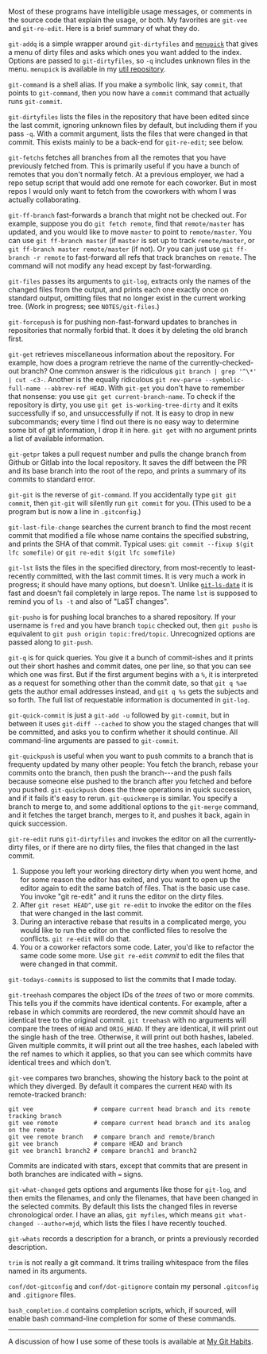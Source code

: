 Most of these programs have intelligible usage messages, or comments
in the source code that explain the usage, or both. My favorites are
`git-vee` and `git-re-edit`. Here is a brief summary of what they do.

`git-addq` is a simple wrapper around `git-dirtyfiles` and
[`menupick`](https://github.com/mjdominus/util/blob/master/bin/menupick)
that gives a menu of dirty files and asks which ones you want added to
the index. Options are passed to `git-dirtyfiles`, so `-q` includes
unknown files in the menu. `menupick` is available in my [util
repository](https://github.com/mjdominus/util).

`git-command` is a shell alias. If you make a symbolic link, say
`commit`, that points to `git-command`, then you now have a `commit`
command that actually runs `git-commit`.

`git-dirtyfiles` lists the files in the repository that have been
edited since the last commit, ignoring unknown files by default, but
including them if you pass `-q`. With a commit argument, lists the
files that were changed in that commit. This exists mainly to be a
back-end for `git-re-edit`; see below.

`git-fetchs` fetches all branches from all the remotes that you have
previously fetched from. This is primarily useful if you have a bunch
of remotes that you don't normally fetch. At a previous employer, we
had a repo setup script that would add one remote for each coworker.
But in most repos I would only want to fetch from the coworkers with
whom I was actually collaborating.

`git-ff-branch` fast-forwards a branch that might not be checked out.
For example, suppose you do `git fetch remote`, find that
`remote/master` has updated, and you would like to move `master` to
point to `remote/master`. You can use `git ff-branch master` (if
`master` is set up to track `remote/master`, or `git ff-branch master remote/master` (if not). Or you can just use `git ff-branch -r remote` to fast-forward all refs that track branches on `remote`. The
command will not modify any head except by fast-forwarding.

`git-files` passes its arguments to `git-log`, extracts only the names
of the changed files from the output, and prints each one exactly once
on standard output, omitting files that no longer exist in the current
working tree. (Work in progress; see `NOTES/git-files`.)

`git-forcepush` is for pushing non-fast-forward updates to branches in
repositories that normally forbid that. It does it by deleting the
old branch first.

`git-get` retrieves miscellaneous information about the repository.
For example, how does a program retrieve the name of the
currently-checked-out branch? One common answer is the ridiculous
`git branch | grep '^\*' | cut -c3-`. Another is the equally
ridiculous `git rev-parse --symbolic-full-name --abbrev-ref HEAD`. With `git-get` you don't have to remember that nonsense: you
use `git get current-branch-name`. To check if the repository is
dirty, you use `git get is-working-tree-dirty` and it exits
successfully if so, and unsuccessfully if not. It is easy to drop in
new subcommands; every time I find out there is no easy way to
determine some bit of git information, I drop it in here. `git get`
with no argument prints a list of available information.

`git-getpr` takes a pull request number and pulls the change branch
from Github or Gitlab into the local repository. It saves the diff
between the PR and its base branch into the root of the repo, and
prints a summary of its commits to standard error.

`git-git` is the reverse of `git-command`. If you accidentally type
`git git commit`, then `git-git` will silently run `git commit` for
you. (This used to be a program but is now a line in `.gitconfig`.)

`git-last-file-change` searches the current branch to find the most
recent commit that modified a file whose name contains the specified
substring, and prints the SHA of that commit.  Typical uses: `git
commit --fixup $(git lfc somefile)` or `git re-edit $(git
lfc somefile)`

`git-lst` lists the files in the specified directory, from
most-recently to least-recently committed, with the last commit times.
It is very much a work in progress; it should have many options, but
doesn't. Unlike
[`git-ls-date`](https://pypi.python.org/pypi/git-ls-date) it is fast
and doesn't fail completely in large repos. The name `lst` is supposed
to remind you of `ls -t` and also of "LaST changes".

`git-pusho` is for pushing local branches to a shared repository. If
your username is `fred` and you have branch `topic` checked out, then
`git pusho` is equivalent to `git push origin topic:fred/topic`.
Unrecognized options are passed along to `git-push`.

`git-q` is for quick queries. You give it a bunch of commit-ishes and
it prints out their short hashes and commit dates, one per line, so
that you can see which one was first. But if the first argument
begins with a `%`, it is interpreted as a request for something other
than the commit date, so that `git q %ae` gets the author email
addresses instead, and `git q %s` gets the subjects and so forth. The
full list of requestable information is documented in `git-log`.

`git-quick-commit` is just a `git-add -u` followed by `git-commit`,
but in between it uses `git-diff --cached` to show you the staged
changes that will be committed, and asks you to confirm whether it
should continue. All command-line arguments are passed to
`git-commit`.

`git-quickpush` is useful when you want to push commits to a branch
that is frequenty updated by many other people: You fetch the branch,
rebase your commits onto the branch, then push the branch---and the
push fails because someone else pushed to the branch after you fetched
and before you pushed. `git-quickpush` does the three operations in
quick succession, and if it fails it's easy to rerun.
`git-quickmerge` is similar. You specify a branch to merge to, and
some additional options to the `git-merge` command, and it fetches the
target branch, merges to it, and pushes it back, again in quick
succession.

`git-re-edit` runs `git-dirtyfiles` and invokes the editor on all the
currently-dirty files, or if there are no dirty files, the files that
changed in the last commit.

1. Suppose you left your working directory dirty when you went home,
   and for some reason the editor has exited, and you want to open up the
   editor again to edit the same batch of files. That is the basic use
   case. You invoke "git re-edit" and it runs the editor on the dirty
   files.
2. After `git reset HEAD^`, use `git re-edit` to invoke the editor on the files that were changed in the last commit.
3. During an interactive rebase that results in a complicated merge, you would like to run the editor on the conflicted files to resolve the conflicts. `git re-edit` will do that.
4. You or a coworker refactors some code. Later, you'd like to refactor the same code some more. Use `git re-edit` _commit_ to edit the files that were changed in that commit.

`git-todays-commits` is supposed to list the commits that I made today.

`git-treehash` compares the object IDs of the _trees_ of two or more
commits. This tells you if the commits have identical contents. For
example, after a rebase in which commits are reordered, the new commit
should have an identical tree to the original commit. `git treehash`
with no arguments will compare the trees of `HEAD` and `ORIG_HEAD`.
If they are identical, it will print out the single hash of the tree.
Otherwise, it will print out both hashes, labeled. Given multiple
commits, it will print out all the tree hashes, each labeled with the
ref names to which it applies, so that you can see which commits have
identical trees and which don't.

`git-vee` compares two branches, showing the history back to the point
at which they diverged. By default it compares the current `HEAD`
with its remote-tracked branch:

    git vee                 # compare current head branch and its remote tracking branch
    git vee remote          # compare current head branch and its analog on the remote
    git vee remote branch   # compare branch and remote/branch
    git vee branch          # compare HEAD and branch
    git vee branch1 branch2 # compare branch1 and branch2

Commits are indicated with stars, except that commits that are present
in both branches are indicated with `=` signs.

`git-what-changed` gets options and arguments like those for
`git-log`, and then emits the filenames, and only the filenames, that
have been changed in the selected commits. By default this lists the
changed files in reverse chronological order. I have an alias, `git myfiles`, which means `git what-changed --author=mjd`, which lists the
files I have recently touched.

`git-whats` records a description for a branch, or prints a previously
recorded description.

`trim` is not really a git command. It trims trailing whitespace from
the files named in its arguments.

`conf/dot-gitconfig` and `conf/dot-gitignore` contain my personal
`.gitconfig` and `.gitignore` files.

`bash_completion.d` contains completion scripts, which, if sourced,
will enable bash command-line completion for some of these commands.

---

A discussion of how I use some of these tools is available at [My Git Habits](http://blog.plover.com/prog/git-habits.html).
